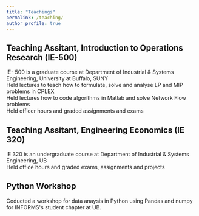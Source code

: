 ```yaml
---
title: "Teachings"
permalink: /teaching/
author_profile: true
---
```


## Teaching Assitant, Introduction to Operations Research (IE-500)
 IE- 500 is a graduate course at Department of Industrial & Systems Engineering, University at Buffalo, SUNY  <br />
 Held lectures to teach how to formulate, solve and analyse LP and MIP problems in CPLEX  <br />
 Held lectures how to code algorithms in Matlab and solve Network Flow problems <br />
 Held officer hours and graded assignments and exams 

## Teaching Assitant, Engineering Economics (IE 320)
IE 320 is an undergraduate course at Department of Industrial & Systems Engineering, UB <br />
Held office hours and graded exams, assignments and projects 
 
## Python Workshop
Coducted a workshop for data anaysis in Python using Pandas and numpy for INFORMS's student chapter at UB.




